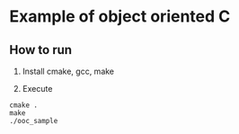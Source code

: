 Example of object oriented C
============================


How to run
----------

1) Install cmake, gcc, make

2) Execute

```
cmake .
make
./ooc_sample
```
